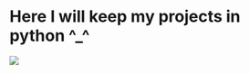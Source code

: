# Here I will keep my projects in python ^_^

<a href='www.codewars.com/r/7mvW3g'><img src=https://www.codewars.com/users/KepLer100500/badges/large></a>
